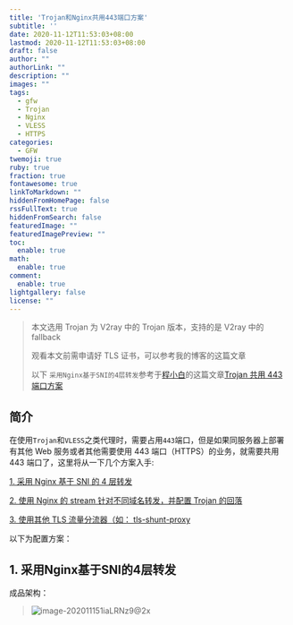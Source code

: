 ```yaml
---
title: 'Trojan和Nginx共用443端口方案'
subtitle: ''
date: 2020-11-12T11:53:03+08:00
lastmod: 2020-11-12T11:53:03+08:00
draft: false
author: ""
authorLink: ""
description: ""
images: ""
tags:
  - gfw
  - Trojan
  - Nginx
  - VLESS
  - HTTPS
categories: 
  - GFW
twemoji: true
ruby: true
fraction: true
fontawesome: true
linkToMarkdown: ""
hiddenFromHomePage: false
rssFullText: true
hiddenFromSearch: false
featuredImage: ""
featuredImagePreview: ""
toc:
  enable: true
math:
  enable: true
comment:
  enable: true
lightgallery: false
license: ""
---
```


> 本文选用 Trojan 为 V2ray 中的 Trojan 版本，支持的是 V2ray 中的 fallback
>
> 观看本文前需申请好 TLS 证书，可以参考我的博客的这篇文章
>
> 以下 `采用Nginx基于SNI的4层转发`参考于[程小白](https://www.chengxiaobai.cn/)的这篇文章[Trojan 共用 443 端口方案](https://www.chengxiaobai.cn/record/trojan-shared-443-port-scheme.html)

## 简介

在使用`Trojan`和`VLESS`之类代理时，需要占用`443`端口，但是如果同服务器上部署有其他 Web 服务或者其他需要使用 443 端口（HTTPS）的业务，就需要共用 443 端口了，这里将从一下几个方案入手:

[1. 采用 Nginx 基于 SNI 的 4 层转发](#1-采用nginx基于sni的4层转发)

[2. 使用 Nginx 的 stream 针对不同域名转发，并配置 Trojan 的回落](#1-采用-nginx-基于-sni-的-4-层转发)

[3. 使用其他 TLS 流量分流器（如： ](#1-采用-nginx-基于-sni-的-4-层转发)[tls-shunt-proxy](https://github.com/liberal-boy/tls-shunt-proxy)

以下为配置方案：

## 1. 采用Nginx基于SNI的4层转发

成品架构：

> ![image-202011151iaLRNz9@2x](https://libget.com/gkirito/blog/image/2020/image-202011151iaLRNz9@2x.png '图片来自程小白')
